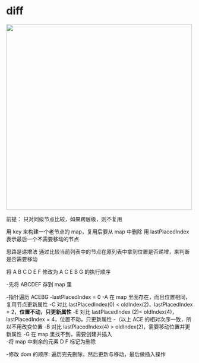 # diff

<img src="https://cdn.jsdelivr.net/gh/z1the3/myCDNassets/assets/monorepo-project/projects/z1the3-doc/source/WeChat79b74639b63015e2b71c53c668c99c71.jpg" width="500"/>

前提： 只对同级节点比较，如果跨层级，则不复用

用 key 来构建一个老节点的 map，复用后要从 map 中删除
用 lastPlacedIndex 表示最后一个不需要移动的节点

思路是递增法
通过比较当前列表中的节点在原列表中拿到位置是否递增，来判断是否需要移动

将 A B C D E F 修改为 A C E B G 的执行顺序

-先将 ABCDEF 存到 map 里

-指针遍历 ACEBG
-lastPlacedIndex = 0
-A 在 map 里面存在，而且位置相同，复用节点更新属性
-C 对比 lastPlacedIndex(0) < oldIndex(2)，lastPlacedIndex = 2，**位置不动，只更新属性**
-E 对比 lastPlacedIndex (2)< oldIndex(4)，lastPlacedIndex = 4，位置不动，只更新属性 -（以上 ACE 的相对次序一致，所以不用改变位置
-B 对比 lastPlacedIndex(4) > oldIndex(2)，需要移动位置并更新属性
-G 在 map 里找不到，需要创建并插入  
-将 map 中剩余的元素 D F 标记为删除

-修改 dom 的顺序: 遍历完先删除，然后更新与移动，最后做插入操作
